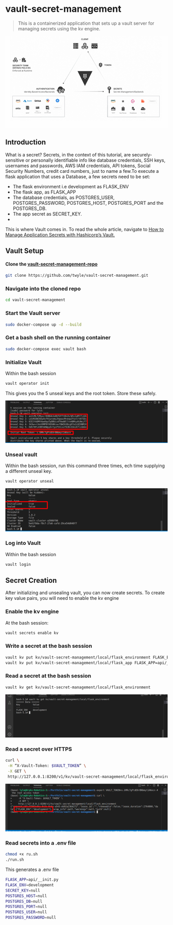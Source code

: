 # vault-secret-management
> This is a containerized application that sets up a vault server for managing secrets using the kv engine.

![](hashicorp-vault-2.png)

## Introduction

What is a secret? Secrets, in the context of this tutorial, are securely-sensitive or personally identifiable info like database credentials, SSH keys, usernames and passwords, AWS IAM credentials, API tokens, Social Security Numbers, credit card numbers, just to name a few.To execute a flask application that uses a Database, a few secrets need to be set:

- The flask environment i.e development as FLASK_ENV
- The flask app, as FLASK_APP
- The database credentials, as POSTGRES_USER, POSTGRES_PASSWORD, POSTGRES_HOST, POSTGRES_PORT and the POSTGRES_DB.
- The app secret as SECRET_KEY.
- 
This is where Vault comes in. To read the whole article, navigate to [How to Manage Application Secrets with Hashicorp’s Vault.](https://medium.com/@lyle-okoth/how-to-manage-application-secrets-with-hashicorps-vault-865216896a39)

## Vault Setup

#### Clone the [vault-secret-management-repo](https://github.com/twyle/vault-secret-management)

```sh
git clone https://github.com/twyle/vault-secret-management.git
```

### Navigate into the cloned repo

```sh
cd vault-secret-management
```

### Start the Vault server

```sh
sudo docker-compose up -d --build
```

### Get a bash shell on the running container

```sh
sudo docker-compose exec vault bash
```

### Initialize Vault

Within the bash session

```sh
vault operator init
```

This gives you the 5 unseal keys and the root token. Store these safely.


![](vault-init.png)

### Unseal vault

Within the bash session, run this command three times, ech time supplying a different unseal key.

```sh
vault operator unseal
```

![](vault-unsealed.png)

### Log into Vault

Within the bash session

```sh
vault login
```

## Secret Creation

After initializing and unsealing vault, you can now create secrets. To create key value pairs, you will need to enable the kv engine

### Enable the kv engine

At the bash session:

```sh
vault secrets enable kv
```

### Write a secret at the bash session

```sh
vault kv put kv/vault-secret-management/local/flask_environment FLASK_ENV=development
vault kv put kv/vault-secret-management/local/flask_app FLASK_APP=api/__init.py
```

### Read a secret at the bash session

```sh
vault kv get kv/vault-secret-management/local/flask_environment
```

![](vault-read.png)

### Read a secret over HTTPS

```sh
curl \
 -H “X-Vault-Token: $VAULT_TOKEN” \
 -X GET \
 http://127.0.0.1:8200/v1/kv/vault-secret-management/local/flask_environment
```

![](vault-https-read.png)

### Read secrets into a .env file

```sh
chmod +x ru.sh
./run.sh
```

This generates a .env file

```sh
FLASK_APP=api/__init.py
FLASK_ENV=development
SECRET_KEY=null
POSTGRES_HOST=null
POSTGRES_DB=null
POSTGRES_PORT=null
POSTGRES_USER=null
POSTGRES_PASSWORD=null
```

